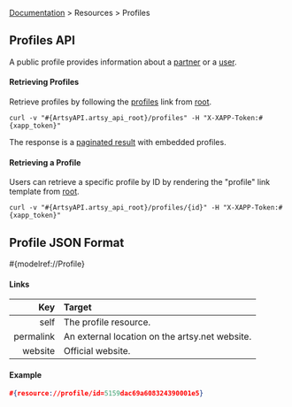 [Documentation](/docs) &gt; Resources &gt; Profiles

## Profiles API

A public profile provides information about a [partner](/docs/partners) or a [user](/docs/users).

#### Retrieving Profiles

Retrieve profiles by following the [profiles](#{ArtsyAPI.artsy_api_root}/profiles) link from [root](#{ArtsyAPI.artsy_api_root}).

```
curl -v "#{ArtsyAPI.artsy_api_root}/profiles" -H "X-XAPP-Token:#{xapp_token}"
```

The response is a [paginated result](/docs/pagination) with embedded profiles.

#### Retrieving a Profile

Users can retrieve a specific profile by ID by rendering the "profile" link template from [root](#{ArtsyAPI.artsy_api_root}).

```
curl -v "#{ArtsyAPI.artsy_api_root}/profiles/{id}" -H "X-XAPP-Token:#{xapp_token}"
```

## Profile JSON Format

#{modelref://Profile}

#### Links

Key        | Target                                          |
----------:|:------------------------------------------------|
self       | The profile resource.                           |
permalink  | An external location on the artsy.net website.  |
website    | Official website.                               |

#### Example

``` json
#{resource://profile/id=5159dac69a608324390001e5}
```
